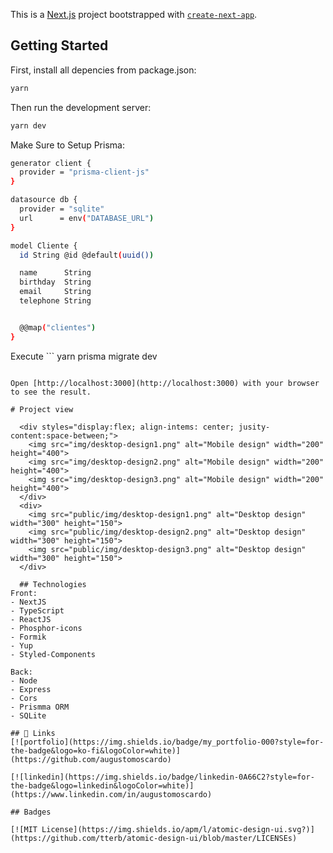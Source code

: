 This is a [Next.js](https://nextjs.org/) project bootstrapped with [`create-next-app`](https://github.com/vercel/next.js/tree/canary/packages/create-next-app).

## Getting Started

First, install all depencies from package.json:
```bash
yarn
```

Then run the development server:
```bash
yarn dev
```

Make Sure to Setup Prisma:
```bash
generator client {
  provider = "prisma-client-js"
}

datasource db {
  provider = "sqlite"
  url      = env("DATABASE_URL")
}

model Cliente {
  id String @id @default(uuid())

  name      String
  birthday  String
  email     String
  telephone String


  @@map("clientes")
}
```

Execute ```
yarn prisma migrate dev
```

Open [http://localhost:3000](http://localhost:3000) with your browser to see the result.

# Project view

  <div styles="display:flex; align-intems: center; jusity-content:space-between;">
    <img src="img/desktop-design1.png" alt="Mobile design" width="200" height="400">
    <img src="img/desktop-design2.png" alt="Mobile design" width="200" height="400">
    <img src="img/desktop-design3.png" alt="Mobile design" width="200" height="400">
  </div>
  <div>
    <img src="public/img/desktop-design1.png" alt="Desktop design" width="300" height="150">
    <img src="public/img/desktop-design2.png" alt="Desktop design" width="300" height="150">
    <img src="public/img/desktop-design3.png" alt="Desktop design" width="300" height="150">
  </div>

  ## Technologies
Front:
- NextJS
- TypeScript
- ReactJS
- Phosphor-icons
- Formik
- Yup
- Styled-Components

Back: 
- Node
- Express
- Cors
- Prismma ORM
- SQLite

## 🔗 Links
[![portfolio](https://img.shields.io/badge/my_portfolio-000?style=for-the-badge&logo=ko-fi&logoColor=white)](https://github.com/augustomoscardo)

[![linkedin](https://img.shields.io/badge/linkedin-0A66C2?style=for-the-badge&logo=linkedin&logoColor=white)](https://www.linkedin.com/in/augustomoscardo)

## Badges

[![MIT License](https://img.shields.io/apm/l/atomic-design-ui.svg?)](https://github.com/tterb/atomic-design-ui/blob/master/LICENSEs)
